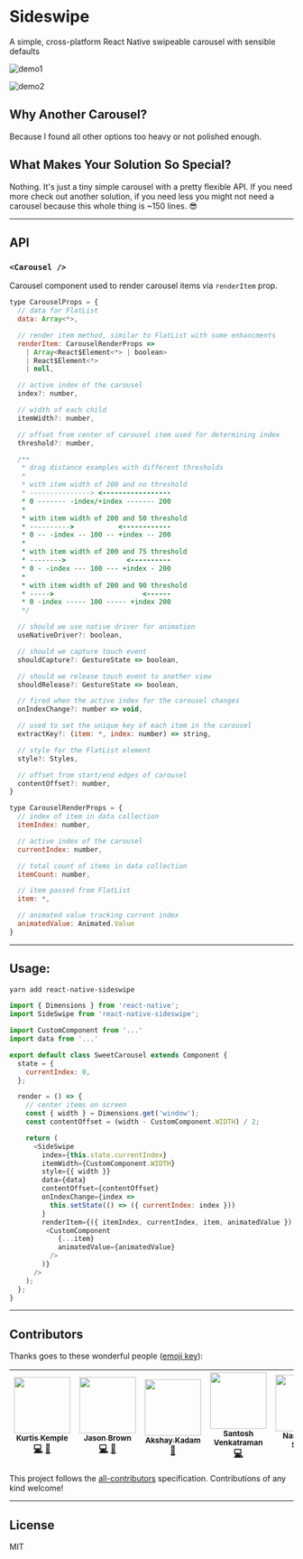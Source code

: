 # Sideswipe
A simple, cross-platform React Native swipeable carousel with sensible defaults

![demo1](./example-assets/sideswipe.gif)

![demo2](./example-assets/spaced-tesla.gif)

## Why Another Carousel?
Because I found all other options too heavy or not polished enough.

## What Makes Your Solution So Special?
Nothing. It's just a tiny simple carousel with a pretty flexible API. If you need more check out another solution, if you need less you might not need a carousel because this whole thing is ~150 lines. 😎

___

## API

### `<Carousel />`
Carousel component used to render carousel items via `renderItem` prop.

```js
type CarouselProps = {
  // data for FlatList
  data: Array<*>,

  // render item method, similar to FlatList with some enhancments
  renderItem: CarouselRenderProps =>
    | Array<React$Element<*> | boolean>
    | React$Element<*>
    | null,

  // active index of the carousel
  index?: number,

  // width of each child
  itemWidth?: number,

  // offset from center of carousel item used for determining index
  threshold?: number,

  /**
   * drag distance examples with different thresholds
   * 
   * with item width of 200 and no threshold
   * ---------------> <-----------------
   * 0 ------- -index/+index ------- 200
   *
   * with item width of 200 and 50 threshold
   * ---------->           <------------
   * 0 -- -index -- 100 -- +index -- 200
   *
   * with item width of 200 and 75 threshold
   * -------->               <----------
   * 0 - -index --- 100 --- +index - 200
   *
   * with item width of 200 and 90 threshold
   * ----->                      <------ 
   * 0 -index ----- 100 ----- +index 200
   */

  // should we use native driver for animation
  useNativeDriver?: boolean,

  // should we capture touch event
  shouldCapture?: GestureState => boolean,

  // should we release touch event to another view
  shouldRelease?: GestureState => boolean,

  // fired when the active index for the carousel changes
  onIndexChange?: number => void,

  // used to set the unique key of each item in the carousel
  extractKey?: (item: *, index: number) => string,

  // style for the FlatList element
  style?: Styles,

  // offset from start/end edges of carousel
  contentOffset?: number,
}
```

```js
type CarouselRenderProps = {
  // index of item in data collection
  itemIndex: number,

  // active index of the carousel
  currentIndex: number,

  // total count of items in data collection
  itemCount: number,

  // item passed from FlatList
  item: *,

  // animated value tracking current index
  animatedValue: Animated.Value
}

```

___

## Usage:

```bash
yarn add react-native-sideswipe
```

```js
import { Dimensions } from 'react-native';
import SideSwipe from 'react-native-sideswipe';

import CustomComponent from '...'
import data from '...'

export default class SweetCarousel extends Component {
  state = {
    currentIndex: 0,
  };

  render = () => {
    // center items on screen
    const { width } = Dimensions.get('window');
    const contentOffset = (width - CustomComponent.WIDTH) / 2;

    return (
      <SideSwipe
        index={this.state.currentIndex}
        itemWidth={CustomComponent.WIDTH}
        style={{ width }}
        data={data}
        contentOffset={contentOffset}
        onIndexChange={index =>
          this.setState(() => ({ currentIndex: index }))
        }
        renderItem={({ itemIndex, currentIndex, item, animatedValue }) => (
         <CustomComponent
            {...item}
            animatedValue={animatedValue}
          />
        )}
      />
    );
  };
}
```

___

## Contributors

Thanks goes to these wonderful people ([emoji key](https://github.com/kentcdodds/all-contributors#emoji-key)):

<!-- ALL-CONTRIBUTORS-LIST:START - Do not remove or modify this section -->
<!-- prettier-ignore -->
| [<img src="https://avatars3.githubusercontent.com/u/3629876?v=4" width="100px;"/><br /><sub><b>Kurtis Kemple</b></sub>](https://twitter.com/kurtiskemple)<br />[💻](https://github.com/kkemple/react-native-sideswipe/commits?author=kkemple "Code") [📖](https://github.com/kkemple/react-native-sideswipe/commits?author=kkemple "Documentation") | [<img src="https://avatars1.githubusercontent.com/u/1714673?v=4" width="100px;"/><br /><sub><b>Jason Brown</b></sub>](http://browniefed.com)<br />[💻](https://github.com/kkemple/react-native-sideswipe/commits?author=browniefed "Code") [🤔](#ideas-browniefed "Ideas, Planning, & Feedback") | [<img src="https://avatars1.githubusercontent.com/u/16436270?v=4" width="100px;"/><br /><sub><b>Akshay Kadam</b></sub>](https://twitter.com/deadcoder0904)<br />[📖](https://github.com/kkemple/react-native-sideswipe/commits?author=deadcoder0904 "Documentation") | [<img src="https://avatars1.githubusercontent.com/u/4272832?v=4" width="100px;"/><br /><sub><b>Santosh Venkatraman</b></sub>](https://github.com/onstash)<br />[💻](https://github.com/kkemple/react-native-sideswipe/commits?author=onstash "Code") | [<img src="https://avatars3.githubusercontent.com/u/3153663?v=4" width="100px;"/><br /><sub><b>Narendra N Shetty</b></sub>](https://twitter.com/narendra_shetty)<br />[🤔](#ideas-narendrashetty "Ideas, Planning, & Feedback") |
| :---: | :---: | :---: | :---: | :---: |
<!-- ALL-CONTRIBUTORS-LIST:END -->

This project follows the [all-contributors](https://github.com/kentcdodds/all-contributors) specification. Contributions of any kind welcome!

___

## License
MIT
